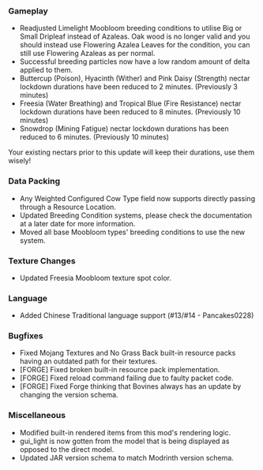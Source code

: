 ### Gameplay
- Readjusted Limelight Moobloom breeding conditions to utilise Big or Small Dripleaf instead of Azaleas. Oak wood is no longer valid and you should instead use Flowering Azalea Leaves for the condition, you can still use Flowering Azaleas as per normal.
- Successful breeding particles now have a low random amount of delta applied to them.
- Buttercup (Poison), Hyacinth (Wither) and Pink Daisy (Strength) nectar lockdown durations have been reduced to 2 minutes. (Previously 3 minutes)
- Freesia (Water Breathing) and Tropical Blue (Fire Resistance) nectar lockdown durations have been reduced to 8 minutes. (Previously 10 minutes)
- Snowdrop (Mining Fatigue) nectar lockdown durations has been reduced to 6 minutes. (Previously 10 minutes)

Your existing nectars prior to this update will keep their durations, use them wisely!

### Data Packing
- Any Weighted Configured Cow Type field now supports directly passing through a Resource Location.
- Updated Breeding Condition systems, please check the documentation at a later date for more information.
- Moved all base Moobloom types' breeding conditions to use the new system. 

### Texture Changes
- Updated Freesia Moobloom texture spot color.

### Language
- Added Chinese Traditional language support (#13/#14 - Pancakes0228)

### Bugfixes
- Fixed Mojang Textures and No Grass Back built-in resource packs having an outdated path for their textures.
- [FORGE] Fixed broken built-in resource pack implementation.
- [FORGE] Fixed reload command failing due to faulty packet code.
- [FORGE] Fixed Forge thinking that Bovines always has an update by changing the version schema. 

### Miscellaneous
- Modified built-in rendered items from this mod's rendering logic.
- gui_light is now gotten from the model that is being displayed as opposed to the direct model.
- Updated JAR version schema to match Modrinth version schema.